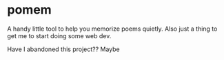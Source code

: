 # pomem
A handy little tool to help you memorize poems quietly. Also just a thing to get me to start doing some web dev.

Have I abandoned this project?? Maybe
